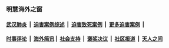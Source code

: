 
### 明慧海外之窗

####  [武汉肺炎](indexes/365.md?t=07112100) &nbsp;|&nbsp;  [迫害案例综述](indexes/328.md?t=07112100) &nbsp;|&nbsp; [迫害致死案例](indexes/277.md?t=07112100)  &nbsp;|&nbsp; [更多迫害案例](indexes/81.md?t=07112100)  &nbsp;|&nbsp; 
####  [时事评论](indexes/19.md?t=07112100) &nbsp;|&nbsp; [海外简讯](indexes/245.md?t=07112100)&nbsp;|&nbsp;  [社会支持](indexes/140.md?t=07112100) &nbsp;|&nbsp; [褒奖决议](indexes/282.md?t=07112100) &nbsp;|&nbsp; [社区报道](indexes/91.md?t=07112100)  &nbsp;|&nbsp; [天人之间](indexes/78.md?t=07112100) 

